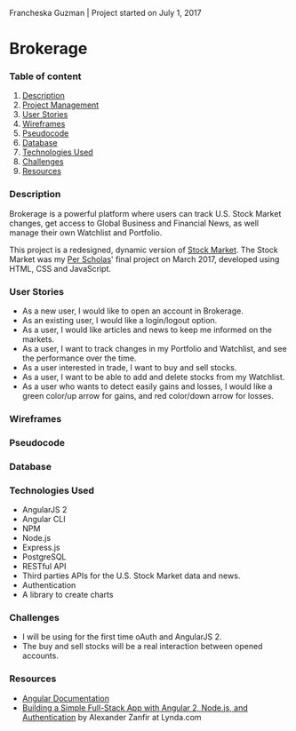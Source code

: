 Francheska Guzman | Project started on July 1, 2017

# Brokerage

### Table of content

1. [Description](#description)
2. [Project Management](https://github.com/francheska-guzman/brokerage#boards?repos=95994166)
3. [User Stories](#user-stories)
4. [Wireframes](#wireframes)
5. [Pseudocode](#pseudocode)
6. [Database](#database)
7. [Technologies Used](#technologies-used)
8. [Challenges](#challenges)
9. [Resources](#resources)

<a id="description">

### Description

Brokerage is a powerful platform where users can track U.S. Stock Market changes, get access to Global Business and Financial News, as well manage their own Watchlist and Portfolio.

This project is a redesigned, dynamic version of [Stock Market](https://github.com/francheska-guzman/stock-market). The Stock Market was my [Per Scholas](https://perscholas.org/apply/codebridge)' final project on March 2017, developed using HTML, CSS and JavaScript. 

</a>

<a id="user-stories">

### User Stories

- As a new user, I would like to open an account in Brokerage.
- As an existing user, I would like a login/logout option.
- As a user, I would like articles and news to keep me informed on the markets.
- As a user, I want to track changes in my Portfolio and Watchlist, and see the performance over the time.
- As a user interested in trade, I want to buy and sell stocks.
- As a user, I want to be able to add and delete stocks from my Watchlist.
- As a user who wants to detect easily gains and losses, I would like a green color/up arrow for gains, and red color/down arrow for losses.

</a>

<a id="wireframes">

### Wireframes

</a>

<a id="pseudocode">

### Pseudocode

</a>

<a id="database">

### Database

</a>

<a id="technologies-used">

### Technologies Used

* AngularJS 2
* Angular CLI
* NPM
* Node.js
* Express.js
* PostgreSQL
* RESTful API
* Third parties APIs for the U.S. Stock Market data and news.
* Authentication
* A library to create charts

</a>

<a id="challenges">

### Challenges

- I will be using for the first time oAuth and AngularJS 2.
- The buy and sell stocks will be a real interaction between opened accounts.

</a>

<a id="resources">

### Resources

- [Angular Documentation](https://angular.io/guide/quickstart)
- [Building a Simple Full-Stack App with Angular 2, Node.js, and Authentication](https://www.lynda.com/AngularJS-tutorials/Building-Simple-Full-Stack-App-Angular-2-Node/576588-2.html?srchtrk=index%3a1%0alinktypeid%3a2%0aq%3aBuilding+a+Simple+Full-Stack+App+with+Angular+2%2c+Node.js%2c+and+Authentication%0apage%3a1%0as%3arelevance%0asa%3atrue%0aproducttypeid%3a2) by Alexander Zanfir at Lynda.com

</a>
